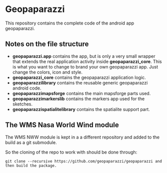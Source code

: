# Geopaparazzi 

This repository contains the complete code of the android app geopaparazzi.

## Notes on the file structure

* **geopaparazzi.app** contains the app, but is only a very small wrapper that extends the real 
  application activity inside **geopaparazzi_core**. This is what you want to change to brand your own 
  geopaparazzi app. Just change the colors, icon and style.
* **geopaparazzi_core** contains the geopaparazzi application logic.
* **geopaparazzilibrary** contains the reusable generic geopaparazzi android code.
* **geopaparazzimapsforge** contains the main mapsforge parts used.
* **geopaparazzimarkerslib** contains the markers app used for the sketches.
* **geopaparazzispatialitelibrary** contains the spatialite support part.

## The WMS Nasa World Wind module

The WMS NWW module is kept in a a different repository and added to the build as a git submodule.

So the cloning of the repo to work with should be done through:

```
git clone --recursive https://github.com/geopaparazzi/geopaparazzi and then build the package.
```
